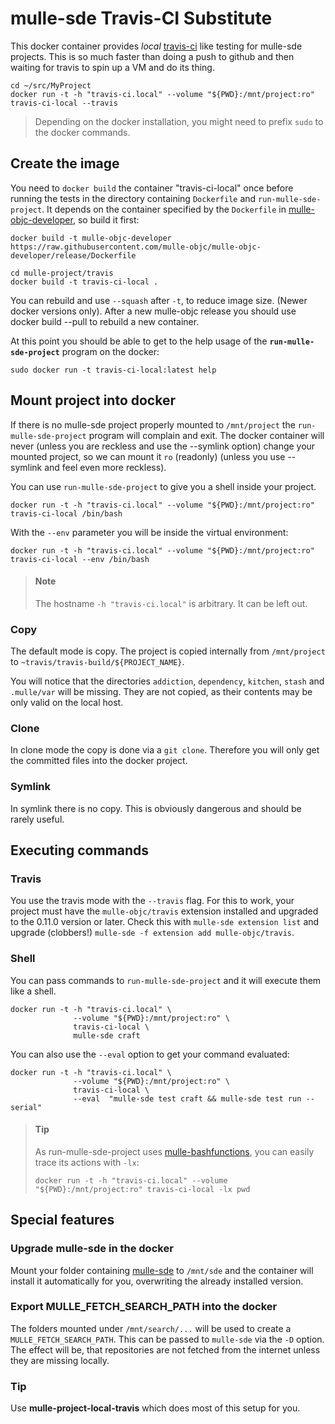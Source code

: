 # mulle-sde Travis-CI Substitute

This docker container provides *local* [travis-ci](//travis-ci.org) like
testing for mulle-sde projects.
This is so much faster than doing a push to github and then waiting for travis
to spin up a VM and do its thing.


``` console
cd ~/src/MyProject
docker run -t -h "travis-ci.local" --volume "${PWD}:/mnt/project:ro" travis-ci-local --travis
```

> Depending on the docker installation, you might need to prefix `sudo` to
the docker commands.


## Create the image

You need to `docker build` the container "travis-ci-local" once before
running the tests in the directory containing `Dockerfile` and
`run-mulle-sde-project`. It depends on the container specified by the
`Dockerfile` in  [mulle-objc-developer](//github.com/mulle-objc/mulle-objc-developer),
so build it first:

```
docker build -t mulle-objc-developer https://raw.githubusercontent.com/mulle-objc/mulle-objc-developer/release/Dockerfile

cd mulle-project/travis
docker build -t travis-ci-local .
```

You can rebuild and use `--squash` after `-t`, to reduce image size.
(Newer docker versions only). After a new mulle-objc release you
should use docker build --pull to rebuild a new container.


At this point you should be able to get to the help usage of the
**`run-mulle-sde-project`** program on the docker:

```
sudo docker run -t travis-ci-local:latest help
```

## Mount project into docker

If there is no mulle-sde project properly mounted to `/mnt/project`
the `run-mulle-sde-project` program will complain and exit.
The docker container will never (unless you are reckless and use the --symlink
option) change your mounted project, so we can mount it `ro` (readonly)
(unless you use --symlink and feel even more reckless).

You can use `run-mulle-sde-project` to give you a shell inside your project.

```
docker run -t -h "travis-ci.local" --volume "${PWD}:/mnt/project:ro" travis-ci-local /bin/bash
```

With the `--env` parameter you will be inside the virtual environment:

```
docker run -t -h "travis-ci.local" --volume "${PWD}:/mnt/project:ro" travis-ci-local --env /bin/bash
```

> ####  Note
>
> The hostname `-h "travis-ci.local"`  is arbitrary. It can be left out.
>

### Copy

The default mode is copy. The project is copied internally from `/mnt/project`
to `~travis/travis-build/${PROJECT_NAME}`.

You will notice that the directories `addiction`, `dependency`, `kitchen`,
`stash` and `.mulle/var` will be missing. They are not copied, as their
contents may be only valid on the local host.


### Clone

In clone mode the copy is done via a `git clone`. Therefore you will only
get the committed files into the docker project.


### Symlink

In symlink there is no copy. This is obviously dangerous and should be
rarely useful.


## Executing commands

### Travis

You use the travis mode with the `--travis` flag. For this to work, your
project must have the `mulle-objc/travis` extension installed and upgraded
to the 0.11.0 version or later. Check this with `mulle-sde extension list`
and upgrade (clobbers!) `mulle-sde -f extension add mulle-objc/travis`.


### Shell

You can pass commands to `run-mulle-sde-project` and it will execute them
like a shell.

```
docker run -t -h "travis-ci.local" \
              --volume "${PWD}:/mnt/project:ro" \
              travis-ci-local \
              mulle-sde craft
```

You can also use the `--eval` option to get your command evaluated:

```
docker run -t -h "travis-ci.local" \
              --volume "${PWD}:/mnt/project:ro" \
              travis-ci-local \
              --eval  "mulle-sde test craft && mulle-sde test run --serial"
```



> #### Tip
>
> As run-mulle-sde-project uses [mulle-bashfunctions](//github.com/mulle-nat/mulle-bashfunctions),
> you can easily trace its actions with `-lx`:
>
> ```
> docker run -t -h "travis-ci.local" --volume "${PWD}:/mnt/project:ro" travis-ci-local -lx pwd
> ```

## Special features


### Upgrade mulle-sde in the docker

Mount your folder containing [mulle-sde](/github-com/mulle-sde) to `/mnt/sde`
and the container will install it automatically for you, overwriting the
already installed version.

### Export MULLE_FETCH_SEARCH_PATH into the docker

The folders mounted under `/mnt/search/...` will be used to create a
`MULLE_FETCH_SEARCH_PATH`. This can be passed to `mulle-sde` via the `-D`
option. The effect will be, that repositories are not fetched from the internet
unless they are missing locally.

### Tip

Use **mulle-project-local-travis** which does most of this setup for you.

